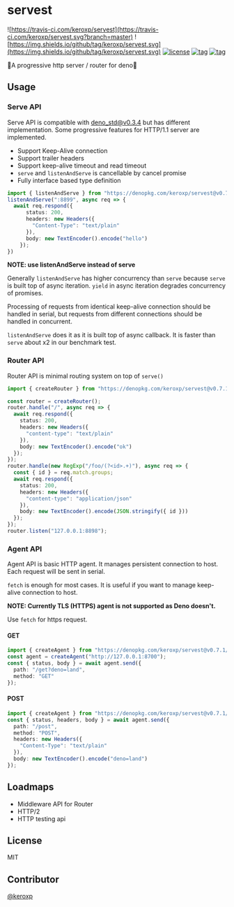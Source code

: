 # servest

![https://travis-ci.com/keroxp/servest](https://travis-ci.com/keroxp/servest.svg?branch=master)
![https://img.shields.io/github/tag/keroxp/servest.svg](https://img.shields.io/github/tag/keroxp/servest.svg)
[![license](https://img.shields.io/github/license/keroxp/servest.svg)](https://github.com/keroxp/servest)
[![tag](https://img.shields.io/badge/deno__std-v0.3.4-green.svg)](https://github.com/denoland/deno_std)
[![tag](https://img.shields.io/badge/deno-v0.3.3-green.svg)](https://github.com/denoland/deno)

🌾A progressive http server / router for deno🌾

## Usage

### Serve API

Serve API is compatible with [deno_std@v0.3.4](https://github.com/denoland/deno_std/blob/master/http/server.ts) but has different implementation.
Some progressive features for HTTP/1.1 server are implemented.

- Support Keep-Alive connection
- Support trailer headers
- Support keep-alive timeout and read timeout
- `serve` and `listenAndServe` is cancellable by cancel promise
- Fully interface based type definition

```ts
import { listenAndServe } from "https://denopkg.com/keroxp/servest@v0.7.1/server.ts";
listenAndServe(":8899", async req => {
  await req.respond({
      status: 200,
      headers: new Headers({
        "Content-Type": "text/plain"
      }),
      body: new TextEncoder().encode("hello")
    });
})
```

**NOTE: use listenAndServe instead of serve**

Generally `listenAndServe` has higher concurrency than `serve`
because `serve` is built top of async iteration.
`yield` in async iteration degrades concurrency of promises.

Processing of requests from identical keep-alive connection should be handled in serial, but requests from different connections should be handled in concurrent. 

`listenAndServe` does it as it is built top of async callback.
 It is faster than `serve` about x2 in our benchmark test.

### Router API

Router API is minimal routing system on top of `serve()`

```ts
import { createRouter } from "https://denopkg.com/keroxp/servest@v0.7.1/router.ts";

const router = createRouter();
router.handle("/", async req => {
  await req.respond({
    status: 200,
    headers: new Headers({
      "content-type": "text/plain"
    }),
    body: new TextEncoder().encode("ok")
  });
});
router.handle(new RegExp("/foo/(?<id>.+)"), async req => {
  const { id } = req.match.groups;
  await req.respond({
    status: 200,
    headers: new Headers({
      "content-type": "application/json"
    }),
    body: new TextEncoder().encode(JSON.stringify({ id }))
  });
});
router.listen("127.0.0.1:8898");
```

### Agent API

Agent API is basic HTTP agent. It manages persistent connection to host. Each request will be sent in serial.

`fetch` is enough for most cases. It is useful if you want to manage keep-alive connection to host.

**NOTE: Currently TLS (HTTPS) agent is not supported as Deno doesn't.**

Use `fetch` for https request.

#### GET

```ts
import { createAgent } from "https://denopkg.com/keroxp/servest@v0.7.1/agent.ts";
const agent = createAgent("http://127.0.0.1:8700");
const { status, body } = await agent.send({
  path: "/get?deno=land",
  method: "GET"
});
```

#### POST

```ts
import { createAgent } from "https://denopkg.com/keroxp/servest@v0.7.1/agent.ts";
const { status, headers, body } = await agent.send({
  path: "/post",
  method: "POST",
  headers: new Headers({
    "Content-Type": "text/plain"
  }),
  body: new TextEncoder().encode("deno=land")
});
```

## Loadmaps

- Middleware API for Router
- HTTP/2
- HTTP testing api

## License

MIT

## Contributor

[@keroxp](https://github.com/keroxp)
